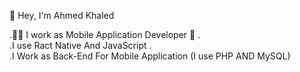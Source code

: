  👋 Hey, I'm Ahmed Khaled 

.👨‍💻 I work as Mobile Application Developer 📱 .<br>
.I use Ract Native And JavaScript .<br>
.I Work as Back-End For Mobile Application (I use PHP AND MySQL)<br>

<!--
**AhmedKhaled83/AhmedKhaled83** is a ✨ _special_ ✨ repository because its `README.md` (this file) appears on your GitHub profile.

Here are some ideas to get you started:

- 🔭 I’m currently working on ...
- 🌱 I’m currently learning ...
- 👯 I’m looking to collaborate on ...
- 🤔 I’m looking for help with ...
- 💬 Ask me about ...
- 📫 How to reach me: ...
- 😄 Pronouns: ...
- ⚡ Fun fact: ...
-->
